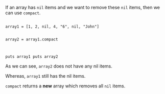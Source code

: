 If an array has `nil` items
and
we want to remove these `nil` items,
then we can use `compact`.

<codeblock language="ruby" type="lesson">
<code>
array1 = [1, 2, nil, 4, "6", nil, "John"]

array2 = array1.compact

puts array1
puts array2
</code>
</codeblock>

As we can see, `array2`
does not have any nil items.

Whereas, `array1` still has the nil items.

`compact` returns a **new**
array which removes all `nil`
items.